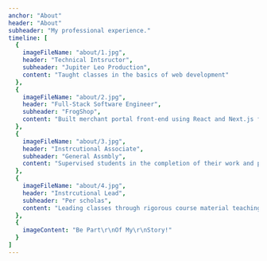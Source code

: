 ```yaml
---
anchor: "About"
header: "About"
subheader: "My professional experience."
timeline: [
  {
    imageFileName: "about/1.jpg",
    header: "Technical Intsructor",
    subheader: "Jupiter Leo Production",
    content: "Taught classes in the basics of web development"
  },
  {
    imageFileName: "about/2.jpg",
    header: "Full-Stack Software Engineer",
    subheader: "FrogShop",
    content: "Built merchant portal front-end using React and Next.js for server side rendering"
  },
  {
    imageFileName: "about/3.jpg",
    header: "Instrcutional Associate",
    subheader: "General Assmbly",
    content: "Supervised students in the completion of their work and projects."
  },
  {
    imageFileName: "about/4.jpg",
    header: "Instrcutional Lead",
    subheader: "Per scholas",
    content: "Leading classes through rigorous course material teaching Full-Stack Web Development."
  },
  {
    imageContent: "Be Part\r\nOf My\r\nStory!"
  }
]
---
```



